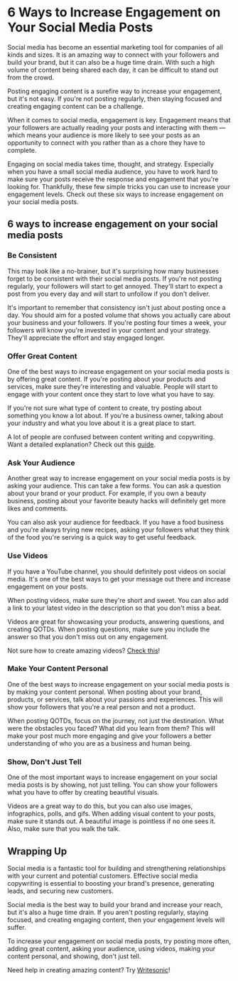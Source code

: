 
# 6 Ways to Increase Engagement on Your Social Media Posts

Social media has become an essential marketing tool for companies of all kinds and sizes. It is an amazing way to connect with your followers and build your brand, but it can also be a huge time drain. With such a high volume of content being shared each day, it can be difficult to stand out from the crowd.

Posting engaging content is a surefire way to increase your engagement, but it&#39;s not easy. If you&#39;re not posting regularly, then staying focused and creating engaging content can be a challenge.

When it comes to social media, engagement is key. Engagement means that your followers are actually reading your posts and interacting with them — which means your audience is more likely to see your posts as an opportunity to connect with you rather than as a chore they have to complete.

Engaging on social media takes time, thought, and strategy. Especially when you have a small social media audience, you have to work hard to make sure your posts receive the response and engagement that you&#39;re looking for. Thankfully, these few simple tricks you can use to increase your engagement levels. Check out these six ways to increase engagement on your social media posts.

## 6 ways to increase engagement on your social media posts

### Be Consistent

This may look like a no-brainer, but it&#39;s surprising how many businesses forget to be consistent with their social media posts. If you&#39;re not posting regularly, your followers will start to get annoyed. They&#39;ll start to expect a post from you every day and will start to unfollow if you don&#39;t deliver.

It&#39;s important to remember that consistency isn&#39;t just about posting once a day. You should aim for a posted volume that shows you actually care about your business and your followers. If you&#39;re posting four times a week, your followers will know you&#39;re invested in your content and your strategy. They&#39;ll appreciate the effort and stay engaged longer.

### Offer Great Content

One of the best ways to increase engagement on your social media posts is by offering great content. If you&#39;re posting about your products and services, make sure they&#39;re interesting and valuable. People will start to engage with your content once they start to love what you have to say.

If you&#39;re not sure what type of content to create, try posting about something you know a lot about. If you&#39;re a business owner, talking about your industry and what you love about it is a great place to start.

A lot of people are confused between content writing and copywriting. Want a detailed explanation? Check out this [guide](https://blog.writesonic.com/copywriting-vs-content-writing-the-confusion-ends-here/).

### Ask Your Audience

Another great way to increase engagement on your social media posts is by asking your audience. This can take a few forms. You can ask a question about your brand or your product. For example, if you own a beauty business, posting about your favorite beauty hacks will definitely get more likes and comments.

You can also ask your audience for feedback. If you have a food business and you&#39;re always trying new recipes, asking your followers what they think of the food you&#39;re serving is a quick way to get useful feedback.

### Use Videos

If you have a YouTube channel, you should definitely post videos on social media. It&#39;s one of the best ways to get your message out there and increase engagement on your posts.

When posting videos, make sure they&#39;re short and sweet. You can also add a link to your latest video in the description so that you don&#39;t miss a beat.

Videos are great for showcasing your products, answering questions, and creating QOTDs. When posting questions, make sure you include the answer so that you don&#39;t miss out on any engagement.

Not sure how to create amazing videos? [Check this](https://blog.hubspot.com/marketing/how-to-make-a-video-ht)!

### Make Your Content Personal

One of the best ways to increase engagement on your social media posts is by making your content personal. When posting about your brand, products, or services, talk about your passions and experiences. This will show your followers that you&#39;re a real person and not a product.

When posting QOTDs, focus on the journey, not just the destination. What were the obstacles you faced? What did you learn from them? This will make your post much more engaging and give your followers a better understanding of who you are as a business and human being.

### Show, Don&#39;t Just Tell

One of the most important ways to increase engagement on your social media posts is by showing, not just telling. You can show your followers what you have to offer by creating beautiful visuals.

Videos are a great way to do this, but you can also use images, infographics, polls, and gifs. When adding visual content to your posts, make sure it stands out. A beautiful image is pointless if no one sees it. Also, make sure that you walk the talk.

## Wrapping Up

Social media is a fantastic tool for building and strengthening relationships with your current and potential customers. Effective social media copywriting is essential to boosting your brand&#39;s presence, generating leads, and securing new customers.

Social media is the best way to build your brand and increase your reach, but it&#39;s also a huge time drain. If you aren&#39;t posting regularly, staying focused, and creating engaging content, then your engagement levels will suffer.

To increase your engagement on social media posts, try posting more often, adding great content, asking your audience, using videos, making your content personal, and showing, don&#39;t just tell.

Need help in creating amazing content? Try [Writesonic](https://writesonic.com/)!
